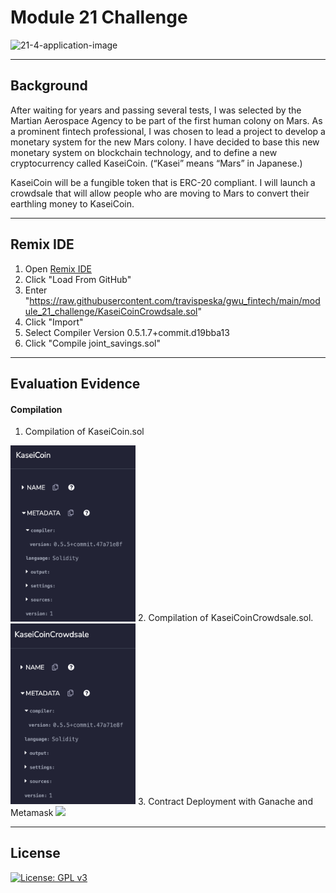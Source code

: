 # Module 21 Challenge

![21-4-application-image](https://user-images.githubusercontent.com/25112189/186786755-1dae4abd-63fc-4de2-bc86-3435ff62059d.png)

---

## Background
After waiting for years and passing several tests, I was selected by the Martian Aerospace Agency to be part of the first human colony on Mars. As a prominent fintech professional, I was chosen to lead a project to develop a monetary system for the new Mars colony. I have decided to base this new monetary system on blockchain technology, and to define a new cryptocurrency called KaseiCoin. (“Kasei” means “Mars” in Japanese.)

KaseiCoin will be a fungible token that is ERC-20 compliant. I will launch a crowdsale that will allow people who are moving to Mars to convert their earthling money to KaseiCoin.

---

## Remix IDE 
1. Open [Remix IDE](https://remix.ethereum.org/)
2. Click "Load From GitHub"
3. Enter "https://raw.githubusercontent.com/travispeska/gwu_fintech/main/module_21_challenge/KaseiCoinCrowdsale.sol"
4. Click "Import"
5. Select Compiler Version 0.5.1.7+commit.d19bba13
6. Click "Compile joint_savings.sol"
---

## Evaluation Evidence 

#### Compilation

1. Compilation of KaseiCoin.sol  
<img width="200" src="./Evaluation Evidence/compilation1.png">
2. Compilation of KaseiCoinCrowdsale.sol. 
<img width="200" src="./Evaluation Evidence/compilation2.png">
3. Contract Deployment with Ganache and Metamask
<img width="1000" src="./Evaluation Evidence/contract_deployment.gif">

---

## License

[![License: GPL v3](https://img.shields.io/badge/License-GPLv3-blue.svg)](https://www.gnu.org/licenses/gpl-3.0)
